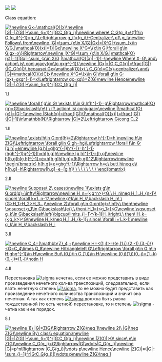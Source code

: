 <img src='https://pp.userapi.com/c848532/v848532384/b1edf/iTVV42Ho0bM.jpg'>
<img src='https://pp.userapi.com/c847123/v847123384/12585e/bhhzlekEp_w.jpg'>

Class equation:

<a href="https://www.codecogs.com/eqnedit.php?latex=\newline&space;Gx=\mathcal{O}(x)\newline&space;|G|=|Z(G)|&plus;\sum_{i=1}^r|G:C_G(g_i)|\newline&space;where\&space;C_G(g_i)=\{f|f\in&space;G,fg_if^{-1}=g_i\Leftrightarrow&space;g_if=fg_i\}-Centralizer\&space;of\&space;g_i\newline&space;Follows\&space;from\newline&space;|G|=\sum_{x\in&space;X/G}|Gx|=|X^G|&plus;\sum_{x\in&space;X/G,|\mathcal{O}(x)|>1}|Gx|\newline&space;X^G=\{x\in&space;G|\forall&space;g\in&space;G:gx=x\}\Rightarrow\newline&space;|X^G|=\sum_{x\in&space;X/G,|\mathcal{O}(x)|=1}|Gx|=\sum_{x\in&space;X/G,|\mathcal{O}(x)|=1}1=\newline&space;When\&space;X=G\&space;and\&space;action\&space;is\&space;conjugacy(gx\to&space;gxg^{-1}):\newline&space;|Gx|=|G:C_G(x)|=\frac{|G|}{|C_G(x)|}\&space;because\&space;Gx=\mathcal{O}(x),\&space;C_G(x)=C(x)-centralizer\&space;and\&space;|G|=\mathcal{O}(x)C(x)\newline&space;X^G=\{x\in&space;G|\forall&space;g\in&space;G:(gx)=gxg^{-1}=x\Leftrightarrow&space;gx=xg\}=Z(G)\newline&space;Hence\newline&space;|G|=|Z(G)|&plus;\sum_{i=1}^r|G:C_G(g_i)|" target="_blank"><img src="https://latex.codecogs.com/gif.latex?\newline&space;Gx=\mathcal{O}(x)\newline&space;|G|=|Z(G)|&plus;\sum_{i=1}^r|G:C_G(g_i)|\newline&space;where\&space;C_G(g_i)=\{f|f\in&space;G,fg_if^{-1}=g_i\Leftrightarrow&space;g_if=fg_i\}-Centralizer\&space;of\&space;g_i\newline&space;Follows\&space;from\newline&space;|G|=\sum_{x\in&space;X/G}|Gx|=|X^G|&plus;\sum_{x\in&space;X/G,|\mathcal{O}(x)|>1}|Gx|\newline&space;X^G=\{x\in&space;G|\forall&space;g\in&space;G:gx=x\}\Rightarrow\newline&space;|X^G|=\sum_{x\in&space;X/G,|\mathcal{O}(x)|=1}|Gx|=\sum_{x\in&space;X/G,|\mathcal{O}(x)|=1}1=\newline&space;When\&space;X=G\&space;and\&space;action\&space;is\&space;conjugacy(gx\to&space;gxg^{-1}):\newline&space;|Gx|=|G:C_G(x)|=\frac{|G|}{|C_G(x)|}\&space;because\&space;Gx=\mathcal{O}(x),\&space;C_G(x)=C(x)-centralizer\&space;and\&space;|G|=\mathcal{O}(x)C(x)\newline&space;X^G=\{x\in&space;G|\forall&space;g\in&space;G:(gx)=gxg^{-1}=x\Leftrightarrow&space;gx=xg\}=Z(G)\newline&space;Hence\newline&space;|G|=|Z(G)|&plus;\sum_{i=1}^r|G:C_G(g_i)|" title="\newline Gx=\mathcal{O}(x)\newline |G|=|Z(G)|+\sum_{i=1}^r|G:C_G(g_i)|\newline where\ C_G(g_i)=\{f|f\in G,fg_if^{-1}=g_i\Leftrightarrow g_if=fg_i\}-Centralizer\ of\ g_i\newline Follows\ from\newline |G|=\sum_{x\in X/G}|Gx|=|X^G|+\sum_{x\in X/G,|\mathcal{O}(x)|>1}|Gx|\newline X^G=\{x\in G|\forall g\in G:gx=x\}\Rightarrow\newline |X^G|=\sum_{x\in X/G,|\mathcal{O}(x)|=1}|Gx|=\sum_{x\in X/G,|\mathcal{O}(x)|=1}1=\newline When\ X=G\ and\ action\ is\ conjugacy(gx\to gxg^{-1}):\newline |Gx|=|G:C_G(x)|=\frac{|G|}{|C_G(x)|}\ because\ Gx=\mathcal{O}(x),\ C_G(x)=C(x)-centralizer\ and\ |G|=\mathcal{O}(x)C(x)\newline X^G=\{x\in G|\forall g\in G:(gx)=gxg^{-1}=x\Leftrightarrow gx=xg\}=Z(G)\newline Hence\newline |G|=|Z(G)|+\sum_{i=1}^r|G:C_G(g_i)|" /></a>

1.I

<a href="https://www.codecogs.com/eqnedit.php?latex=\newline&space;\forall&space;f,g\in&space;G\&space;\exists&space;h\in&space;G:hfh^{-1}=g\Rightarrow\mathcal{O}(g)=G\backslash\{e\},\&space;if\&space;action\&space;is\&space;conjugacy\newline&space;|\mathcal{O}(x)|=|G|-1\newline&space;|Stab(x)|=\frac{|G|}{|\mathcal{O}(x)|}=\frac{|G|}{|G|-1}\in\mathbb{N}\Rightarrow&space;|G|=2\Leftrightarrow&space;G\cong&space;C_2" target="_blank"><img src="https://latex.codecogs.com/gif.latex?\newline&space;\forall&space;f,g\in&space;G\&space;\exists&space;h\in&space;G:hfh^{-1}=g\Rightarrow\mathcal{O}(g)=G\backslash\{e\},\&space;if\&space;action\&space;is\&space;conjugacy\newline&space;|\mathcal{O}(x)|=|G|-1\newline&space;|Stab(x)|=\frac{|G|}{|\mathcal{O}(x)|}=\frac{|G|}{|G|-1}\in\mathbb{N}\Rightarrow&space;|G|=2\Leftrightarrow&space;G\cong&space;C_2" title="\newline \forall f,g\in G\ \exists h\in G:hfh^{-1}=g\Rightarrow\mathcal{O}(g)=G\backslash\{e\},\ if\ action\ is\ conjugacy\newline |\mathcal{O}(x)|=|G|-1\newline |Stab(x)|=\frac{|G|}{|\mathcal{O}(x)|}=\frac{|G|}{|G|-1}\in\mathbb{N}\Rightarrow |G|=2\Leftrightarrow G\cong C_2" /></a>

1.II

<a href="https://www.codecogs.com/eqnedit.php?latex=\newline&space;\exists!h\in&space;G:ord(h)=2\Rightarrow&space;h^{-1}=h&space;\newline&space;h\in&space;Z(G)\Leftrightarrow&space;\forall&space;g\in&space;G:gh=hg\Leftrightarrow&space;\forall&space;f\in&space;G:[g,h]=e\newline&space;[g,h]=ghg^{-1}h^{-1}=h^{-1}(hgh^{-1}g^{-1})h=h[h,g]h\newline&space;[g,h]^{-1}=[h,g]\newline&space;h[h,g]h[g,h]^{-1}=e=h[h,g]h[h,g]=(h[h,g])^2\Rightarrow\newline&space;\begin{bmatrix}&space;h[h,g]=e=ghg^{-1}\Rightarrow&space;h=e\&space;but\&space;h\neq&space;e\\&space;h[h,g]=h\Rightarrow[h,g]=e=[g,h]\&space;\&space;\&space;\&space;\&space;\&space;\&space;\&space;\&space;\end{bmatrix}" target="_blank"><img src="https://latex.codecogs.com/gif.latex?\newline&space;\exists!h\in&space;G:ord(h)=2\Rightarrow&space;h^{-1}=h&space;\newline&space;h\in&space;Z(G)\Leftrightarrow&space;\forall&space;g\in&space;G:gh=hg\Leftrightarrow&space;\forall&space;f\in&space;G:[g,h]=e\newline&space;[g,h]=ghg^{-1}h^{-1}=h^{-1}(hgh^{-1}g^{-1})h=h[h,g]h\newline&space;[g,h]^{-1}=[h,g]\newline&space;h[h,g]h[g,h]^{-1}=e=h[h,g]h[h,g]=(h[h,g])^2\Rightarrow\newline&space;\begin{bmatrix}&space;h[h,g]=e=ghg^{-1}\Rightarrow&space;h=e\&space;but\&space;h\neq&space;e\\&space;h[h,g]=h\Rightarrow[h,g]=e=[g,h]\&space;\&space;\&space;\&space;\&space;\&space;\&space;\&space;\&space;\end{bmatrix}" title="\newline \exists!h\in G:ord(h)=2\Rightarrow h^{-1}=h \newline h\in Z(G)\Leftrightarrow \forall g\in G:gh=hg\Leftrightarrow \forall f\in G:[g,h]=e\newline [g,h]=ghg^{-1}h^{-1}=h^{-1}(hgh^{-1}g^{-1})h=h[h,g]h\newline [g,h]^{-1}=[h,g]\newline h[h,g]h[g,h]^{-1}=e=h[h,g]h[h,g]=(h[h,g])^2\Rightarrow\newline \begin{bmatrix} h[h,g]=e=ghg^{-1}\Rightarrow h=e\ but\ h\neq e\\ h[h,g]=h\Rightarrow[h,g]=e=[g,h]\ \ \ \ \ \ \ \ \ \end{bmatrix}" /></a>

2.II

<a href="https://www.codecogs.com/eqnedit.php?latex=\newline&space;Suppose\&space;2\&space;cases:\newline&space;1)\exists&space;g\in&space;G:ord(g)=\infty\Rightarrow\newline&space;H_n=(<g^n>)<G,\&space;H_n\neq&space;H_1..H_{n-1}\&space;since\&space;\forall&space;k=1..n-1:\newline&space;g^k\in&space;H_k\backslash&space;H_n\&space;\&space;(G>H_1>H_2>H_3...)\newline&space;2)\forall&space;g\in&space;G:ord(g)<\infty\&space;then\newline&space;\sqsupset&space;g_1\in&space;G\backslash\{e\},\&space;then\&space;H_1=(<g_1>)<G\newline&space;\sqsupset&space;g_k\in&space;G\backslash\left(\bigcup\limits_{i=1}^{k-1}H_i\right),\&space;then\&space;H_k=(<g_k>)<G\newline&space;H_k\neq&space;H_1..H_{k-1}\&space;since\&space;\forall&space;i=1..k-1:\newline&space;g_k\in&space;H_k\backslash&space;H_i" target="_blank"><img src="https://latex.codecogs.com/gif.latex?\newline&space;Suppose\&space;2\&space;cases:\newline&space;1)\exists&space;g\in&space;G:ord(g)=\infty\Rightarrow\newline&space;H_n=(<g^n>)<G,\&space;H_n\neq&space;H_1..H_{n-1}\&space;since\&space;\forall&space;k=1..n-1:\newline&space;g^k\in&space;H_k\backslash&space;H_n\&space;\&space;(G>H_1>H_2>H_3...)\newline&space;2)\forall&space;g\in&space;G:ord(g)<\infty\&space;then\newline&space;\sqsupset&space;g_1\in&space;G\backslash\{e\},\&space;then\&space;H_1=(<g_1>)<G\newline&space;\sqsupset&space;g_k\in&space;G\backslash\left(\bigcup\limits_{i=1}^{k-1}H_i\right),\&space;then\&space;H_k=(<g_k>)<G\newline&space;H_k\neq&space;H_1..H_{k-1}\&space;since\&space;\forall&space;i=1..k-1:\newline&space;g_k\in&space;H_k\backslash&space;H_i" title="\newline Suppose\ 2\ cases:\newline 1)\exists g\in G:ord(g)=\infty\Rightarrow\newline H_n=(<g^n>)<G,\ H_n\neq H_1..H_{n-1}\ since\ \forall k=1..n-1:\newline g^k\in H_k\backslash H_n\ \ (G>H_1>H_2>H_3...)\newline 2)\forall g\in G:ord(g)<\infty\ then\newline \sqsupset g_1\in G\backslash\{e\},\ then\ H_1=(<g_1>)<G\newline \sqsupset g_k\in G\backslash\left(\bigcup\limits_{i=1}^{k-1}H_i\right),\ then\ H_k=(<g_k>)<G\newline H_k\neq H_1..H_{k-1}\ since\ \forall i=1..k-1:\newline g_k\in H_k\backslash H_i" /></a>

3.II

<a href="https://www.codecogs.com/eqnedit.php?latex=\newline&space;C_4=(\mathbb{Z}_4,&plus;)\newline&space;H=<(1,i)>=\{e,(1,i),(2,-1),(3,-i)\}<G=C_4\times&space;Q_8\newline&space;H\triangleleft&space;G\Leftrightarrow&space;\forall&space;g\in&space;G,h\in&space;H:ghg^{-1}\in&space;H\newline&space;But\&space;(0,j)\in&space;G,(1,i)\in&space;H:\newline&space;(0,j)(1,i)(0,-j)=(1,-k)(0,-j)=(1,-i)\notin&space;H" target="_blank"><img src="https://latex.codecogs.com/gif.latex?\newline&space;C_4=(\mathbb{Z}_4,&plus;)\newline&space;H=<(1,i)>=\{e,(1,i),(2,-1),(3,-i)\}<G=C_4\times&space;Q_8\newline&space;H\triangleleft&space;G\Leftrightarrow&space;\forall&space;g\in&space;G,h\in&space;H:ghg^{-1}\in&space;H\newline&space;But\&space;(0,j)\in&space;G,(1,i)\in&space;H:\newline&space;(0,j)(1,i)(0,-j)=(1,-k)(0,-j)=(1,-i)\notin&space;H" title="\newline C_4=(\mathbb{Z}_4,+)\newline H=<(1,i)>=\{e,(1,i),(2,-1),(3,-i)\}<G=C_4\times Q_8\newline H\triangleleft G\Leftrightarrow \forall g\in G,h\in H:ghg^{-1}\in H\newline But\ (0,j)\in G,(1,i)\in H:\newline (0,j)(1,i)(0,-j)=(1,-k)(0,-j)=(1,-i)\notin H" /></a>

4.II

Перестановка <a href="https://www.codecogs.com/eqnedit.php?latex=\sigma" target="_blank"><img src="https://latex.codecogs.com/gif.latex?\sigma" title="\sigma" /></a> нечетна, если ее можно представить в виде произведения нечетного кол-ва транспозиций, следовательно, если взять нечетную степень <a href="https://www.codecogs.com/eqnedit.php?latex=\sigma" target="_blank"><img src="https://latex.codecogs.com/gif.latex?\sigma" title="\sigma" /></a>, то ее можно будет представить как произведение нечетного количества транспозиций и значит она нечетная. А так как степень <a href="https://www.codecogs.com/eqnedit.php?latex=\sigma" target="_blank"><img src="https://latex.codecogs.com/gif.latex?\sigma" title="\sigma" /></a> должна быть равна тождественной (то есть четной) перестановке, то и степень <a href="https://www.codecogs.com/eqnedit.php?latex=\sigma" target="_blank"><img src="https://latex.codecogs.com/gif.latex?\sigma" title="\sigma" /></a> - четна как и ее порядок.

5.I

<a href="https://www.codecogs.com/eqnedit.php?latex=\newline&space;1)\&space;|G|=Z(G)\Rightarrow&space;Z(G)\neq&space;1\newline&space;2)\&space;|G|\neq&space;Z(G)\newline&space;By\&space;class\&space;equation:\newline&space;|G|=|Z(G)|&plus;\sum_{i=1}^r|G:C_G(g_i)|\newline&space;|Z(G)|>0\&space;since\&space;e\in&space;Z(G)\newline&space;C_G(g_i)<G\Rightarrow|G|\vdots|C_G(g_i)|\newline&space;|G|=p^n\Rightarrow&space;|C_G(g_i)|\vdots&space;p\newline&space;Hence\newline&space;|Z(G)|=(|G|-\sum_{i=1}^r|G:C_G(g_i)|)\vdots&space;p\newline&space;Z(G)\neq&space;1" target="_blank"><img src="https://latex.codecogs.com/gif.latex?\newline&space;1)\&space;|G|=Z(G)\Rightarrow&space;Z(G)\neq&space;1\newline&space;2)\&space;|G|\neq&space;Z(G)\newline&space;By\&space;class\&space;equation:\newline&space;|G|=|Z(G)|&plus;\sum_{i=1}^r|G:C_G(g_i)|\newline&space;|Z(G)|>0\&space;since\&space;e\in&space;Z(G)\newline&space;C_G(g_i)<G\Rightarrow|G|\vdots|C_G(g_i)|\newline&space;|G|=p^n\Rightarrow&space;|C_G(g_i)|\vdots&space;p\newline&space;Hence\newline&space;|Z(G)|=(|G|-\sum_{i=1}^r|G:C_G(g_i)|)\vdots&space;p\newline&space;Z(G)\neq&space;1" title="\newline 1)\ |G|=Z(G)\Rightarrow Z(G)\neq 1\newline 2)\ |G|\neq Z(G)\newline By\ class\ equation:\newline |G|=|Z(G)|+\sum_{i=1}^r|G:C_G(g_i)|\newline |Z(G)|>0\ since\ e\in Z(G)\newline C_G(g_i)<G\Rightarrow|G|\vdots|C_G(g_i)|\newline |G|=p^n\Rightarrow |C_G(g_i)|\vdots p\newline Hence\newline |Z(G)|=(|G|-\sum_{i=1}^r|G:C_G(g_i)|)\vdots p\newline Z(G)\neq 1" /></a>

